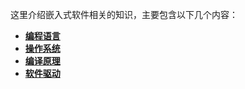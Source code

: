 这里介绍嵌入式软件相关的知识，主要包含以下几个内容：

* **[编程语言](https://github.com/lowkeyway/Embedded/tree/master/Software/Language)**
* **[操作系统](https://github.com/lowkeyway/Embedded/tree/master/Software/OS)**
* **[编译原理](https://github.com/lowkeyway/Embedded/tree/master/Software/Compile)**
* **[软件驱动](https://github.com/lowkeyway/Embedded/tree/master/Software/Driver)**
